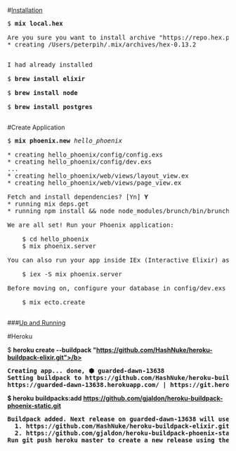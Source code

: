 #[Installation](http://www.phoenixframework.org/docs/installation)

<pre>
$ <b>mix local.hex</b>

Are you sure you want to install archive "https://repo.hex.pm/installs/1.3.0/hex-0.13.2.ez"? [Yn] Y
* creating /Users/peterpih/.mix/archives/hex-0.13.2
</pre>

<pre>

I had already installed

$ <b>brew install elixir</b>

$ <b>brew install node</b>

$ <b>brew install postgres</b>

</pre>

#Create Application

<pre>
$ <b>mix phoenix.new</b> <em>hello_phoenix</em>

* creating hello_phoenix/config/config.exs
* creating hello_phoenix/config/dev.exs
...
* creating hello_phoenix/web/views/layout_view.ex
* creating hello_phoenix/web/views/page_view.ex

Fetch and install dependencies? [Yn] <b>Y</b>
* running mix deps.get
* running npm install && node node_modules/brunch/bin/brunch build

We are all set! Run your Phoenix application:

    $ cd hello_phoenix
    $ mix phoenix.server

You can also run your app inside IEx (Interactive Elixir) as:

    $ iex -S mix phoenix.server

Before moving on, configure your database in config/dev.exs and run:

    $ mix ecto.create
    
</pre>

###[Up and Running](http://www.phoenixframework.org/docs/up-and-running)

#Heroku

$ <b>heroku create --buildpack "https://github.com/HashNuke/heroku-buildpack-elixir.git">/b>

<pre>
Creating app... done, ⬢ guarded-dawn-13638
Setting buildpack to https://github.com/HashNuke/heroku-buildpack-elixir.git... done
https://guarded-dawn-13638.herokuapp.com/ | https://git.heroku.com/guarded-dawn-13638.git
</pre>

$ <b>heroku buildpacks:add https://github.com/gjaldon/heroku-buildpack-phoenix-static.git</b>

<pre>
Buildpack added. Next release on guarded-dawn-13638 will use:
  1. https://github.com/HashNuke/heroku-buildpack-elixir.git
  2. https://github.com/gjaldon/heroku-buildpack-phoenix-static.git
Run git push heroku master to create a new release using these buildpacks.
</pre>


